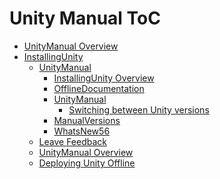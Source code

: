 Unity Manual ToC
================
 - [UnityManual Overview](UnityManual.md)
 - [InstallingUnity]()
	 - [UnityManual]()
		 - [InstallingUnity Overview](InstallingUnity.md)
		 - [OfflineDocumentation](OfflineDocumentation.md)
		 - [UnityManual]()
			 - [Switching between Unity versions](SwitchingDocumentationVersions.md)
		 - [ManualVersions](ManualVersions.md)
		 - [WhatsNew56](WhatsNew56.md)
	 - [Leave Feedback](LeaveFeedback.md)
	 - [UnityManual Overview](UnityManual_1.md)
	 - [Deploying Unity Offline](DeployingUnityOffline.md)

